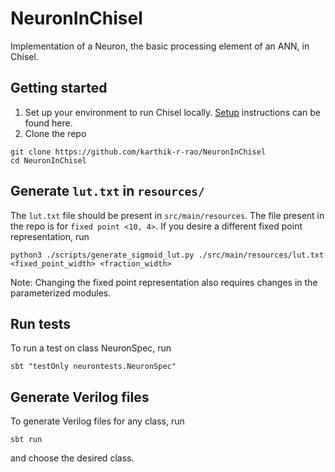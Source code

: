 # NeuronInChisel

Implementation of a Neuron, the basic processing element of an ANN, in Chisel. 

## Getting started

1. Set up your environment to run Chisel locally. [Setup](https://github.com/chipsalliance/chisel3/blob/master/SETUP.md) instructions can be found here.
2. Clone the repo

```
git clone https://github.com/karthik-r-rao/NeuronInChisel
cd NeuronInChisel
```

## Generate `lut.txt` in `resources/`

The `lut.txt` file should be present in `src/main/resources`. The file present in the repo is for `fixed point <10, 4>`. If you desire a different fixed point representation, run
```
python3 ./scripts/generate_sigmoid_lut.py ./src/main/resources/lut.txt <fixed_point_width> <fraction_width>
```

Note: Changing the fixed point representation also requires changes in the parameterized modules. 

## Run tests

To run a test on class NeuronSpec, run 

```
sbt "testOnly neurontests.NeuronSpec"
```

## Generate Verilog files

To generate Verilog files for any class, run

```
sbt run 
```
and choose the desired class.
